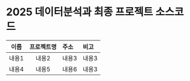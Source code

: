 # 2025 데이터분석과 최종 프로젝트 소스코드

| 이름 | 프로젝트명 | 주소 | 비고 |
|:-------:|:-------:|:-------|:-------|
| 내용1 | 내용2 | 내용3 |내용3 |
| 내용4 | 내용5 | 내용6 |내용3 |
